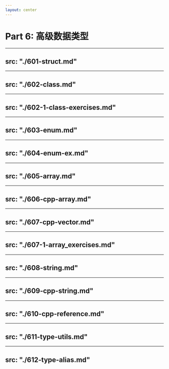 ```yaml
---
layout: center
---
```


# Part 6: 高级数据类型

---
src: "./601-struct.md"
---

---
src: "./602-class.md"
---

---
src: "./602-1-class-exercises.md"
---
---
src: "./603-enum.md"
---

---
src: "./604-enum-ex.md"
---

---
src: "./605-array.md"
---

---
src: "./606-cpp-array.md"
---

---
src: "./607-cpp-vector.md"
---

---
src: "./607-1-array_exercises.md"
---

---
src: "./608-string.md"
---

---
src: "./609-cpp-string.md"
---

---
src: "./610-cpp-reference.md"
---

---
src: "./611-type-utils.md"
---

---
src: "./612-type-alias.md"
---